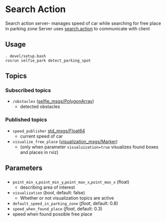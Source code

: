 # Search Action
Search action server- manages speed of car while searching for free place in parking zone
Server uses [search.action](https://github.com/KNR-Selfie/selfie_carolocup2020/wiki/Messages-and-actions) to communicate with client
## Usage
```
. devel/setup.bash
rosrun selfie_park detect_parking_spot
```
## Topics
### Subscribed topics
- `/obstacles` ([selfie_msgs/PolygonArray](https://github.com/KNR-Selfie/selfie_carolocup2020/wiki/Messages-and-actions))
  - detected obstacles
 
### Published topics
- `speed_publisher` [std_msgs/Float64](https://docs.ros.org/api/std_msgs/html/msg/Float64.html)
  - current speed of car
- `visualize_free_place` ([visualization_msgs/Marker](https://docs.ros.org/api/visualization_msgs/html/msg/Marker.html))
  - (only when parameter `visualuization=true` visualizes found boxes and places in rviz)


## Parameters
###
 - `point_min_x`,`point_min_y`,`point_max_x`,`point_max_x` (float)
   - describing area of interest
 - `visualization` (*bool*, default: false)
   - Whether or not visualization topics are active
 - `default_speed_in_parking_zone` (*float*, default: 0.8)
 - `speed_when_found_place` (*float*, default: 0.3)
  - speed when found possible free place

